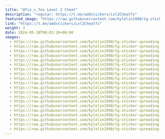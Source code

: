 ```yaml
---
title: "@fix_x_fox Level 2 Cheat"
description: "regular: https://t.me/addstickers/Lvl2Cheatfx"
featured_image: "https://raw.githubusercontent.com/kylelin1998/tg-sticker-spreading-worldwide-images/main/img/5c5fbd5c-26cf-4f87-b677-cc338d35af90.jpg"
link: "https://t.me/addstickers/Lvl2Cheatfx"
weight: 3
date: 2024-05-30T08:03:10+08:00
images:
  - https://raw.githubusercontent.com/kylelin1998/tg-sticker-spreading-worldwide-images/main/img/5c5fbd5c-26cf-4f87-b677-cc338d35af90.jpg
  - https://raw.githubusercontent.com/kylelin1998/tg-sticker-spreading-worldwide-images/main/img/80fab8a4-04c5-4342-823c-29f6f8afc121.jpg
  - https://raw.githubusercontent.com/kylelin1998/tg-sticker-spreading-worldwide-images/main/img/a1c5e7a3-bdbf-4984-8af5-0a8eadf34dc6.jpg
  - https://raw.githubusercontent.com/kylelin1998/tg-sticker-spreading-worldwide-images/main/img/a0b1927b-9a60-43cf-b33e-e89ac21c3502.jpg
  - https://raw.githubusercontent.com/kylelin1998/tg-sticker-spreading-worldwide-images/main/img/0ddbdc61-f2f7-4dec-b1a3-50bc3492fd6a.jpg
  - https://raw.githubusercontent.com/kylelin1998/tg-sticker-spreading-worldwide-images/main/img/ec3e29be-5791-4fba-be34-d3edaf33e1b3.jpg
  - https://raw.githubusercontent.com/kylelin1998/tg-sticker-spreading-worldwide-images/main/img/f1ca97fc-ba9c-493b-8853-dbb84139ad4f.jpg
  - https://raw.githubusercontent.com/kylelin1998/tg-sticker-spreading-worldwide-images/main/img/bc3b2984-f57d-467e-9fa8-ddb7a8dd51da.jpg
  - https://raw.githubusercontent.com/kylelin1998/tg-sticker-spreading-worldwide-images/main/img/2021d4a4-fa31-41be-8bdb-74a8ab19310f.jpg
  - https://raw.githubusercontent.com/kylelin1998/tg-sticker-spreading-worldwide-images/main/img/ec8b83a4-909a-4803-8304-c620f481adae.jpg
  - https://raw.githubusercontent.com/kylelin1998/tg-sticker-spreading-worldwide-images/main/img/b405e10a-1d03-40b5-ac0c-abb049c2b26b.jpg
  - https://raw.githubusercontent.com/kylelin1998/tg-sticker-spreading-worldwide-images/main/img/cbc9719f-9092-4d40-a55a-dcaaaee3915e.jpg
  - https://raw.githubusercontent.com/kylelin1998/tg-sticker-spreading-worldwide-images/main/img/c89be687-3ab1-43fe-ac0b-bf717fc5d52d.jpg
  - https://raw.githubusercontent.com/kylelin1998/tg-sticker-spreading-worldwide-images/main/img/2ef5a85b-fa6a-4321-8c9e-e607ee1a229e.jpg
  - https://raw.githubusercontent.com/kylelin1998/tg-sticker-spreading-worldwide-images/main/img/bda0165f-8477-46c9-8b6d-b914ec2b39af.jpg
  - https://raw.githubusercontent.com/kylelin1998/tg-sticker-spreading-worldwide-images/main/img/bfcb5d39-ea2e-444e-8658-cfe01748760d.jpg
  - https://raw.githubusercontent.com/kylelin1998/tg-sticker-spreading-worldwide-images/main/img/0697631b-820a-46c1-9f6f-2f3a1e41b237.jpg
  - https://raw.githubusercontent.com/kylelin1998/tg-sticker-spreading-worldwide-images/main/img/bb5c75f6-3e5e-4186-a2d4-20b6b3d3bf57.jpg
  - https://raw.githubusercontent.com/kylelin1998/tg-sticker-spreading-worldwide-images/main/img/300ee751-3f45-42e8-8d45-883f4adc3a60.jpg
  - https://raw.githubusercontent.com/kylelin1998/tg-sticker-spreading-worldwide-images/main/img/6225f02a-aa64-4b23-a62b-84fd93105328.jpg
---
```


